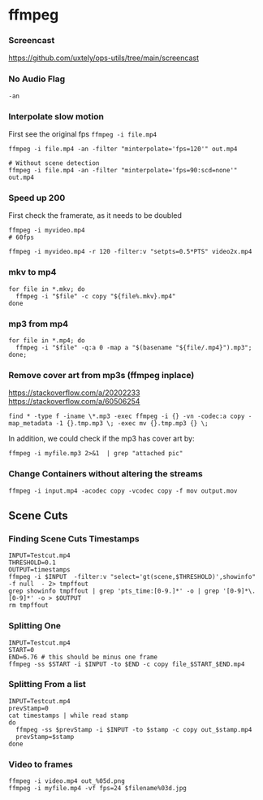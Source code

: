 # ffmpeg

### Screencast
https://github.com/uxtely/ops-utils/tree/main/screencast


### No Audio Flag
```shell script
-an
```

### Interpolate slow motion
First see the original fps `ffmpeg -i file.mp4`
```shell script
ffmpeg -i file.mp4 -an -filter "minterpolate='fps=120'" out.mp4

# Without scene detection
ffmpeg -i file.mp4 -an -filter "minterpolate='fps=90:scd=none'" out.mp4
```

### Speed up 200
First check the framerate, as it needs to be doubled
```shell script
ffmpeg -i myvideo.mp4
# 60fps
```

```shell script
ffmpeg -i myvideo.mp4 -r 120 -filter:v "setpts=0.5*PTS" video2x.mp4
```


### mkv to mp4
```shell script
for file in *.mkv; do
  ffmpeg -i "$file" -c copy "${file%.mkv}.mp4"
done
```


### mp3 from mp4
```shell script
for file in *.mp4; do
  ffmpeg -i "$file" -q:a 0 -map a "$(basename "${file/.mp4}").mp3";
done;
```

### Remove cover art from mp3s (ffmpeg inplace)
https://stackoverflow.com/a/20202233
https://stackoverflow.com/a/60506254

```shell script
find * -type f -iname \*.mp3 -exec ffmpeg -i {} -vn -codec:a copy -map_metadata -1 {}.tmp.mp3 \; -exec mv {}.tmp.mp3 {} \;
```

In addition, we could check if the mp3 has cover art by:
```shell script
ffmpeg -i myfile.mp3 2>&1  | grep "attached pic"
```


### Change Containers without altering the streams
```shell script
ffmpeg -i input.mp4 -acodec copy -vcodec copy -f mov output.mov
```


## Scene Cuts
### Finding Scene Cuts Timestamps
```shell script
INPUT=Testcut.mp4
THRESHOLD=0.1
OUTPUT=timestamps
ffmpeg -i $INPUT  -filter:v "select='gt(scene,$THRESHOLD)',showinfo"  -f null  - 2> tmpffout
grep showinfo tmpffout | grep 'pts_time:[0-9.]*' -o | grep '[0-9]*\.[0-9]*' -o > $OUTPUT
rm tmpffout
```


### Splitting One
```shell script
INPUT=Testcut.mp4
START=0
END=6.76 # this should be minus one frame
ffmpeg -ss $START -i $INPUT -to $END -c copy file_$START_$END.mp4
```


### Splitting From a list
```shell script
INPUT=Testcut.mp4
prevStamp=0
cat timestamps | while read stamp
do
  ffmpeg -ss $prevStamp -i $INPUT -to $stamp -c copy out_$stamp.mp4
  prevStamp=$stamp
done
```

### Video to frames
```shell
ffmpeg -i video.mp4 out_%05d.png
ffmpeg -i myfile.mp4 -vf fps=24 $filename%03d.jpg
```
